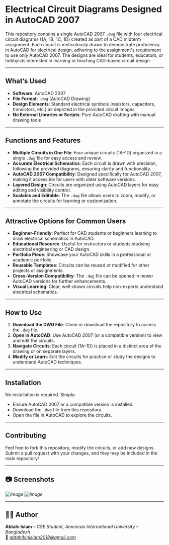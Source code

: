 # Electrical Circuit Diagrams Designed in AutoCAD 2007

This repository contains a single AutoCAD 2007 `.dwg` file with four electrical circuit diagrams (1A, 1B, 1C, 1D) created as part of a CAD midterm assignment. Each circuit is meticulously drawn to demonstrate proficiency in AutoCAD for electrical design, adhering to the assignment's requirement to use only AutoCAD 2007. The designs are ideal for students, educators, or hobbyists interested in learning or teaching CAD-based circuit design.

---

## What’s Used

- **Software**: AutoCAD 2007
- **File Format**: `.dwg` (AutoCAD Drawing)
- **Design Elements**: Standard electrical symbols (resistors, capacitors, transistors, etc.) as depicted in the provided circuit images
- **No External Libraries or Scripts**: Pure AutoCAD drafting with manual drawing tools

---

## Functions and Features
- **Multiple Circuits in One File**: Four unique circuits (1A–1D) organized in a single `.dwg` file for easy access and review.
- **Accurate Electrical Schematics**: Each circuit is drawn with precision, following the provided diagrams, ensuring clarity and functionality.
- **AutoCAD 2007 Compatibility**: Designed specifically for AutoCAD 2007, making it accessible for users with older software versions.
- **Layered Design**: Circuits are organized using AutoCAD layers for easy editing and visibility control.
- **Scalable and Editable**: The `.dwg` file allows users to zoom, modify, or annotate the circuits for learning or customization.

---

## Attractive Options for Common Users
- **Beginner-Friendly**: Perfect for CAD students or beginners learning to draw electrical schematics in AutoCAD.
- **Educational Resource**: Useful for instructors or students studying electrical engineering or CAD design.
- **Portfolio Piece**: Showcase your AutoCAD skills in a professional or academic portfolio.
- **Reusable Templates**: Circuits can be reused or modified for other projects or assignments.
- **Cross-Version Compatibility**: The `.dwg` file can be opened in newer AutoCAD versions for further enhancements.
- **Visual Learning**: Clear, well-drawn circuits help non-experts understand electrical schematics.

---

## How to Use
1. **Download the DWG File**: Clone or download the repository to access the `.dwg` file.
2. **Open in AutoCAD**: Use AutoCAD 2007 (or a compatible version) to view and edit the circuits.
3. **Navigate Circuits**: Each circuit (1A–1D) is placed in a distinct area of the drawing or on separate layers.
4. **Modify or Learn**: Edit the circuits for practice or study the designs to understand AutoCAD techniques.

---

## Installation
No installation is required. Simply:
- Ensure AutoCAD 2007 or a compatible version is installed.
- Download the `.dwg` file from this repository.
- Open the file in AutoCAD to explore the circuits.

---

## Contributing
Feel free to fork this repository, modify the circuits, or add new designs. Submit a pull request with your changes, and they may be included in the main repository!

---

## 📷 **Screenshots**
*![Image](https://github.com/user-attachments/assets/c317dcc9-243f-4a61-99df-f32b3aa3fb55)
![Image](https://github.com/user-attachments/assets/2bde3afa-2f83-4155-97e8-cab941daed2e)*

---

## 👨‍💻 Author
**Abtahi Islam** – *CSE Student, American International University – Bangladesh*  
📧 *abtahibinislam2018@gmail.com*
